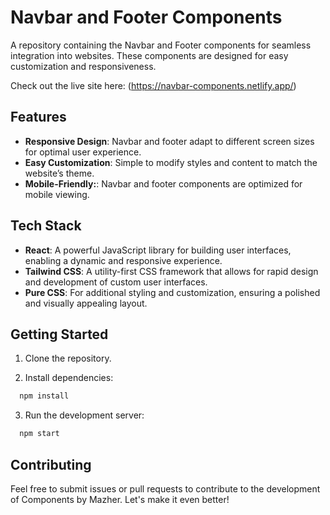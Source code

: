 # Navbar and Footer Components

A repository containing the Navbar and Footer components for seamless integration into websites. These components are designed for easy customization and responsiveness.


Check out the live site here: (https://navbar-components.netlify.app/)

## Features

- **Responsive Design**: Navbar and footer adapt to different screen sizes for optimal user experience.
- **Easy Customization**: Simple to modify styles and content to match the website’s theme.
- **Mobile-Friendly:**: Navbar and footer components are optimized for mobile viewing.

## Tech Stack

- **React**: A powerful JavaScript library for building user interfaces, enabling a dynamic and responsive experience.
- **Tailwind CSS**: A utility-first CSS framework that allows for rapid design and development of custom user interfaces.
- **Pure CSS**: For additional styling and customization, ensuring a polished and visually appealing layout.



## Getting Started

1. Clone the repository.

2. Install dependencies:

```bash
  npm install
```

3. Run the development server:

```bash
  npm start
```


## Contributing

Feel free to submit issues or pull requests to contribute to the development of Components by Mazher. Let's make it even better!
